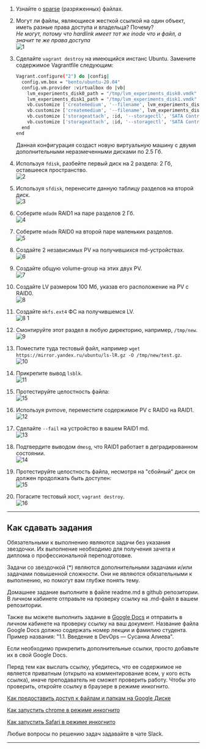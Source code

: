 
1. Узнайте о [sparse](https://ru.wikipedia.org/wiki/%D0%A0%D0%B0%D0%B7%D1%80%D0%B5%D0%B6%D1%91%D0%BD%D0%BD%D1%8B%D0%B9_%D1%84%D0%B0%D0%B9%D0%BB) (разряженных) файлах.

1. Могут ли файлы, являющиеся жесткой ссылкой на один объект, иметь разные права доступа и владельца? Почему?   
*Не могут, потому что hardlink имеет тот же inode что и файл, а значит те же права доступа*   
![1](https://user-images.githubusercontent.com/87580669/173071544-99bc1694-a5f8-4914-99fc-4771e13a57e3.jpg)


1. Сделайте `vagrant destroy` на имеющийся инстанс Ubuntu. Замените содержимое Vagrantfile следующим:

    ```bash
    Vagrant.configure("2") do |config|
      config.vm.box = "bento/ubuntu-20.04"
      config.vm.provider :virtualbox do |vb|
        lvm_experiments_disk0_path = "/tmp/lvm_experiments_disk0.vmdk"
        lvm_experiments_disk1_path = "/tmp/lvm_experiments_disk1.vmdk"
        vb.customize ['createmedium', '--filename', lvm_experiments_disk0_path, '--size', 2560]
        vb.customize ['createmedium', '--filename', lvm_experiments_disk1_path, '--size', 2560]
        vb.customize ['storageattach', :id, '--storagectl', 'SATA Controller', '--port', 1, '--device', 0, '--type', 'hdd', '--medium', lvm_experiments_disk0_path]
        vb.customize ['storageattach', :id, '--storagectl', 'SATA Controller', '--port', 2, '--device', 0, '--type', 'hdd', '--medium', lvm_experiments_disk1_path]
      end
    end
    ```

    Данная конфигурация создаст новую виртуальную машину с двумя дополнительными неразмеченными дисками по 2.5 Гб.

1. Используя `fdisk`, разбейте первый диск на 2 раздела: 2 Гб, оставшееся пространство.   
![2](https://user-images.githubusercontent.com/87580669/173097392-6183aa90-0eea-487d-82f2-d43619483738.jpg)


1. Используя `sfdisk`, перенесите данную таблицу разделов на второй диск.   
![3](https://user-images.githubusercontent.com/87580669/173097416-44d4e835-2f12-41c8-86a2-174c6902009c.jpg)


1. Соберите `mdadm` RAID1 на паре разделов 2 Гб.   
![4](https://user-images.githubusercontent.com/87580669/173097469-d863c45b-8749-4d39-a0b5-29dfc95562d7.jpg)


1. Соберите `mdadm` RAID0 на второй паре маленьких разделов.   
![5](https://user-images.githubusercontent.com/87580669/173097507-8226abfb-6de8-4f88-a465-b3fe14c01817.jpg)


1. Создайте 2 независимых PV на получившихся md-устройствах.   
![6](https://user-images.githubusercontent.com/87580669/173097598-9fe08e2b-1df8-48c5-aaee-67502297a8a8.jpg)


1. Создайте общую volume-group на этих двух PV.  
![7](https://user-images.githubusercontent.com/87580669/173097635-d8701ee4-43a1-4653-8913-a8f7b8b29d0a.jpg)

1. Создайте LV размером 100 Мб, указав его расположение на PV с RAID0.     
![8](https://user-images.githubusercontent.com/87580669/173097712-bf7e4683-e741-4cb1-bcd4-848091a74160.jpg)


1. Создайте `mkfs.ext4` ФС на получившемся LV.   
![8 1](https://user-images.githubusercontent.com/87580669/173098804-e8f77049-6e75-4fed-a5e7-f41edd5a146c.jpg)


1. Смонтируйте этот раздел в любую директорию, например, `/tmp/new`.  
![9](https://user-images.githubusercontent.com/87580669/173098269-36681d1c-d9b4-4c1f-9027-429613e0143f.jpg)

1. Поместите туда тестовый файл, например `wget https://mirror.yandex.ru/ubuntu/ls-lR.gz -O /tmp/new/test.gz`.   
![10](https://user-images.githubusercontent.com/87580669/173098290-bcb9244c-cfb6-43e1-b677-64dc22a42ec4.jpg)

1. Прикрепите вывод `lsblk`.   
![11](https://user-images.githubusercontent.com/87580669/173098318-053dc7fd-db93-49cc-9107-e414f9e7dc3b.jpg)

1. Протестируйте целостность файла:   
![15](https://user-images.githubusercontent.com/87580669/173098406-6a14a0f3-1163-4f27-bdac-057d87dc742b.jpg)

1. Используя pvmove, переместите содержимое PV с RAID0 на RAID1.   
![12](https://user-images.githubusercontent.com/87580669/173098429-7dd9c2cd-3a96-41f3-a1ec-fa5842aa9726.jpg)


1. Сделайте `--fail` на устройство в вашем RAID1 md.   
![13](https://user-images.githubusercontent.com/87580669/173098469-4b8a9fdb-27b6-4a5e-9474-b7a7939ae7af.jpg)


1. Подтвердите выводом `dmesg`, что RAID1 работает в деградированном состоянии.   
![14](https://user-images.githubusercontent.com/87580669/173098509-ffd27725-71b5-446a-b5ad-79879f1638e6.jpg)


1. Протестируйте целостность файла, несмотря на "сбойный" диск он должен продолжать быть доступен:     
![15](https://user-images.githubusercontent.com/87580669/173098535-99d56622-d9fb-490b-9f5b-cbd38f48b22e.jpg)   

1. Погасите тестовый хост, `vagrant destroy`.   
![16](https://user-images.githubusercontent.com/87580669/173102240-ce77aa4a-2d1c-4232-beaa-35aedc0b630b.jpg)

 
 ---

## Как сдавать задания

Обязательными к выполнению являются задачи без указания звездочки. Их выполнение необходимо для получения зачета и диплома о профессиональной переподготовке.

Задачи со звездочкой (*) являются дополнительными задачами и/или задачами повышенной сложности. Они не являются обязательными к выполнению, но помогут вам глубже понять тему.

Домашнее задание выполните в файле readme.md в github репозитории. В личном кабинете отправьте на проверку ссылку на .md-файл в вашем репозитории.

Также вы можете выполнить задание в [Google Docs](https://docs.google.com/document/u/0/?tgif=d) и отправить в личном кабинете на проверку ссылку на ваш документ.
Название файла Google Docs должно содержать номер лекции и фамилию студента. Пример названия: "1.1. Введение в DevOps — Сусанна Алиева".

Если необходимо прикрепить дополнительные ссылки, просто добавьте их в свой Google Docs.

Перед тем как выслать ссылку, убедитесь, что ее содержимое не является приватным (открыто на комментирование всем, у кого есть ссылка), иначе преподаватель не сможет проверить работу. Чтобы это проверить, откройте ссылку в браузере в режиме инкогнито.

[Как предоставить доступ к файлам и папкам на Google Диске](https://support.google.com/docs/answer/2494822?hl=ru&co=GENIE.Platform%3DDesktop)

[Как запустить chrome в режиме инкогнито ](https://support.google.com/chrome/answer/95464?co=GENIE.Platform%3DDesktop&hl=ru)

[Как запустить  Safari в режиме инкогнито ](https://support.apple.com/ru-ru/guide/safari/ibrw1069/mac)

Любые вопросы по решению задач задавайте в чате Slack.

---
